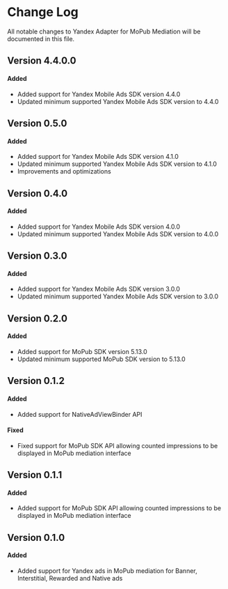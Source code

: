 # Change Log
All notable changes to Yandex Adapter for MoPub Mediation will be documented in this file.

## Version 4.4.0.0

#### Added
* Added support for Yandex Mobile Ads SDK version 4.4.0
* Updated minimum supported Yandex Mobile Ads SDK version to 4.4.0

## Version 0.5.0

#### Added
* Added support for Yandex Mobile Ads SDK version 4.1.0
* Updated minimum supported Yandex Mobile Ads SDK version to 4.1.0
* Improvements and optimizations

## Version 0.4.0

#### Added
* Added support for Yandex Mobile Ads SDK version 4.0.0
* Updated minimum supported Yandex Mobile Ads SDK version to 4.0.0

## Version 0.3.0

#### Added
* Added support for Yandex Mobile Ads SDK version 3.0.0
* Updated minimum supported Yandex Mobile Ads SDK version to 3.0.0

## Version 0.2.0

#### Added
* Added support for MoPub SDK version 5.13.0
* Updated minimum supported MoPub SDK version to 5.13.0

## Version 0.1.2

#### Added
* Added support for NativeAdViewBinder API

#### Fixed
* Fixed support for MoPub SDK API allowing counted impressions to be displayed in MoPub mediation interface

## Version 0.1.1

#### Added
* Added support for MoPub SDK API allowing counted impressions to be displayed in MoPub mediation interface

## Version 0.1.0

#### Added
* Added support for Yandex ads in MoPub mediation for Banner, Interstitial, Rewarded and Native ads
